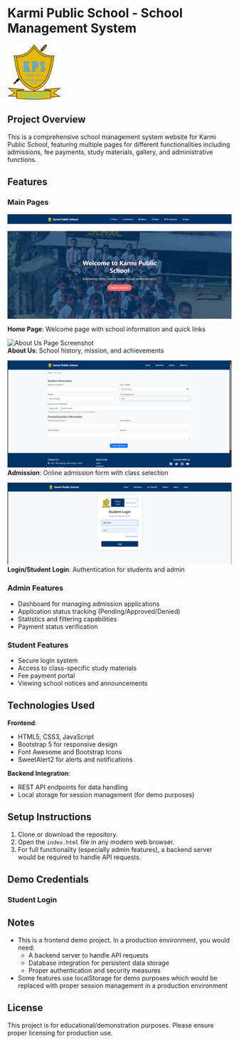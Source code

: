 # Karmi Public School - School Management System

<img src="public/images/logo.png" alt="Karmi Public School Logo" width="120"/>


## Project Overview

This is a comprehensive school management system website for Karmi Public School, featuring multiple pages for different functionalities including admissions, fee payments, study materials, gallery, and administrative functions.

## Features

### Main Pages

![Home Page Screenshot](public/images/homess.png)  
**Home Page**: Welcome page with school information and quick links

![About Us Page Screenshot](public/images/aboutuss.png)  
**About Us**: School history, mission, and achievements

![Admission Page Screenshot](public/images/admissionss.png)  
**Admission**: Online admission form with class selection


![Login Page Screenshot](public/images/loginss.png)  
**Login/Student Login**: Authentication for students and admin

### Admin Features

- Dashboard for managing admission applications
- Application status tracking (Pending/Approved/Denied)
- Statistics and filtering capabilities
- Payment status verification

### Student Features

- Secure login system
- Access to class-specific study materials
- Fee payment portal
- Viewing school notices and announcements

## Technologies Used

**Frontend**:
- HTML5, CSS3, JavaScript
- Bootstrap 5 for responsive design
- Font Awesome and Bootstrap Icons
- SweetAlert2 for alerts and notifications

**Backend Integration**:
- REST API endpoints for data handling
- Local storage for session management (for demo purposes)


## Setup Instructions

1. Clone or download the repository.
2. Open the `index.html` file in any modern web browser.
3. For full functionality (especially admin features), a backend server would be required to handle API requests.

## Demo Credentials

### Student Login


## Notes

- This is a frontend demo project. In a production environment, you would need:
  - A backend server to handle API requests
  - Database integration for persistent data storage
  - Proper authentication and security measures
- Some features use localStorage for demo purposes which would be replaced with proper session management in a production environment

## License

This project is for educational/demonstration purposes. Please ensure proper licensing for production use.



